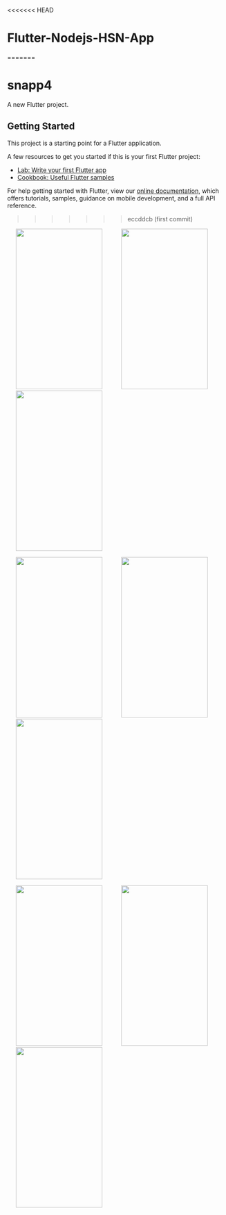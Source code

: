 <<<<<<< HEAD
# Flutter-Nodejs-HSN-App
=======
# snapp4

A new Flutter project.

## Getting Started

This project is a starting point for a Flutter application.

A few resources to get you started if this is your first Flutter project:

- [Lab: Write your first Flutter app](https://flutter.dev/docs/get-started/codelab)
- [Cookbook: Useful Flutter samples](https://flutter.dev/docs/cookbook)

For help getting started with Flutter, view our
[online documentation](https://flutter.dev/docs), which offers tutorials,
samples, guidance on mobile development, and a full API reference.
>>>>>>> eccddcb (first commit)
<!-- ![5](https://user-images.githubusercontent.com/48220392/178951868-14bb5df4-fcf8-4bd4-8440-9c99da89e3b6.jpeg | width=100)
![6](https://user-images.githubusercontent.com/48220392/178952308-8355b55c-2bac-4f27-80e7-44464c715105.jpeg | width=100)
![7](https://user-images.githubusercontent.com/48220392/178952393-1ccf4826-db9b-4f6a-9388-6e9d23c1fc23.jpeg | width=100)
![1](https://user-images.githubusercontent.com/48220392/178952499-60035079-dd81-41c1-88c4-2c8e0a930616.jpg | width=100)

![2](https://user-images.githubusercontent.com/48220392/178952635-284c6cdb-6a19-423c-9d8b-b633f6b68a2e.jpg | width=100)
![3](https://user-images.githubusercontent.com/48220392/178952710-6f9e98e9-c492-4756-b486-2fa441ff63ed.jpg | width=100)
![5](https://user-images.githubusercontent.com/48220392/178952820-8d5b7191-c316-4195-8d91-7a48a0b2fab1.jpg | width=100)
![4](https://user-images.githubusercontent.com/48220392/178952881-28727876-27fd-4d39-bd3c-e9f614dbaa3b.jpg | width=100) 
![8](https://user-images.githubusercontent.com/48220392/178958015-6c441029-13ff-47ec-be6f-97dee077d63b.jpg)
-->
<p float="left">
        <img src="https://user-images.githubusercontent.com/48220392/178951868-14bb5df4-fcf8-4bd4-8440-9c99da89e3b6.jpeg" width="200" height="370" hspace="20" />
        <img src="https://user-images.githubusercontent.com/48220392/178952308-8355b55c-2bac-4f27-80e7-44464c715105.jpeg" width="200" height="370" hspace="20"/>  
        <img src="https://user-images.githubusercontent.com/48220392/178952393-1ccf4826-db9b-4f6a-9388-6e9d23c1fc23.jpeg" width="200" height="370" hspace="20"/>
</p>

<p float="left">  
        <img src="https://user-images.githubusercontent.com/48220392/178952499-60035079-dd81-41c1-88c4-2c8e0a930616.jpg" width="200" height="370" hspace="20"/>
        <img src="https://user-images.githubusercontent.com/48220392/178952635-284c6cdb-6a19-423c-9d8b-b633f6b68a2e.jpg" width="200" height="370" hspace="20"/>
        <img src="https://user-images.githubusercontent.com/48220392/178952710-6f9e98e9-c492-4756-b486-2fa441ff63ed.jpg" width="200" height="370" hspace="20"/>
</p>

<p float="left">
        <img src="https://user-images.githubusercontent.com/48220392/178958015-6c441029-13ff-47ec-be6f-97dee077d63b.jpg" width="200" height="370" hspace="20"/>
        <img src="https://user-images.githubusercontent.com/48220392/178958015-6c441029-13ff-47ec-be6f-97dee077d63b.jpg" width="200" height="370" hspace="20"/>
        <img src="https://user-images.githubusercontent.com/48220392/178952881-28727876-27fd-4d39-bd3c-e9f614dbaa3b.jpg" width="200" height="370" hspace="20"/>
</p>






